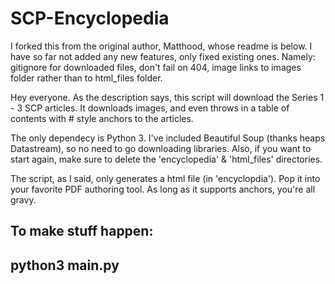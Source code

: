 SCP-Encyclopedia
================
I forked this from the original author, Matthood, whose readme is below. I have so far not added any new features, only fixed existing ones. Namely: gitignore for downloaded files, don't fail on 404, image links to images folder rather than to html_files folder.


Hey everyone.
As the description says, this script will download the Series 1 - 3 SCP articles. It downloads images, and even throws in a table of contents with # style anchors to the articles.

The only dependecy is Python 3. I've included Beautiful Soup (thanks heaps Datastream), so no need to go downloading libraries. Also, if you want to start again, make sure to delete the 'encyclopedia' & 'html_files' directories.

The script, as I said, only generates a html file (in 'encyclopdia'). Pop it into your favorite PDF authoring tool. As long as it supports anchors, you're all gravy.


To make stuff happen:
--
python3 main.py
--
